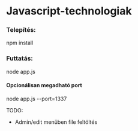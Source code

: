 <html>
<h1>Javascript-technologiak</h1>
<h3>Telepítés: </h3>
npm install
<h3>Futtatás:</h3>
  node app.js
<h4>Opcionálisan megadható port</h4>
node app.js --port=1337

<h7>TODO:</h7>
<ul>
<li>Admin/edit menüben file feltöltés</li>
</ul>

</html>
